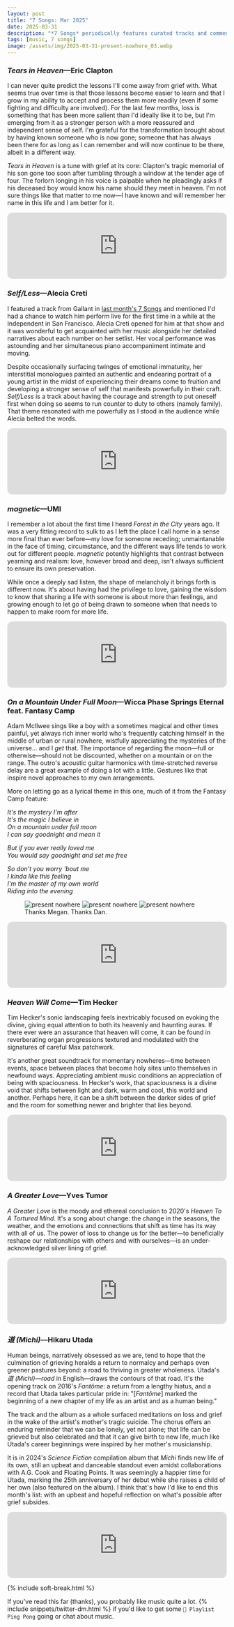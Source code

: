 ```yaml
---
layout: post
title: "7 Songs: Mar 2025"
date: 2025-03-31
description: "*7 Songs* periodically features curated tracks and commentary for a more personal music discovery experience."
tags: [music, 7 songs]
image: /assets/img/2025-03-31-present-nowhere_03.webp
---
```


### _Tears in Heaven_—Eric Clapton

I can never quite predict the lessons I'll come away from grief with. What seems true over time is that those lessons become easier to learn and that I grow in my ability to accept and process them more readily (even if some fighting and difficulty are involved). For the last few months, loss is something that has been more salient than I'd ideally like it to be, but I'm emerging from it as a stronger person with a more reassured and independent sense of self. I'm grateful for the transformation brought about by having known someone who is now gone; someone that has always been there for as long as I can remember and will now continue to be there, albeit in a different way.

*Tears in Heaven* is a tune with grief at its core: Clapton's tragic memorial of his son gone too soon after tumbling through a window at the tender age of four. The forlorn longing in his voice is palpable when he pleadingly asks if his deceased boy would know his name should they meet in heaven. I'm not sure things like that matter to me now—I have known and will remember her name in this life and I am better for it.

<iframe class="mt-50" style="border-radius:12px" src="https://open.spotify.com/embed/track/1kgdslQYmeTR4thk9whoRw?utm_source=generator" width="100%" height="152" frameBorder="0" allowfullscreen="" allow="autoplay; clipboard-write; encrypted-media; fullscreen; picture-in-picture" loading="lazy"></iframe>

<h3 class="mt-200"><em>Self/Less</em>—Alecia Creti</h3>

I featured a track from Gallant in [last month's 7 Songs](/blog/2025/02/19/7-songs-feb-2025) and mentioned I'd had a chance to watch him perform live for the first time in a while at the Independent in San Francisco. Alecia Creti opened for him at that show and it was wonderful to get acquainted with her music alongside her detailed narratives about each number on her setlist. Her vocal performance was astounding and her simultaneous piano accompaniment intimate and moving.

Despite occasionally surfacing twinges of emotional immaturity, her interstitial monologues painted an authentic and endearing portrait of a young artist in the midst of experiencing their dreams come to fruition and developing a stronger sense of self that manifests powerfully in their craft. *Self/Less* is a track about having the courage and strength to put oneself first when doing so seems to run counter to duty to others (namely family). That theme resonated with me powerfully as I stood in the audience while Alecia belted the words.

<iframe class="mt-50" style="border-radius:12px" src="https://open.spotify.com/embed/track/7358J7q6CvnvVPui2ogvlE?utm_source=generator" width="100%" height="152" frameBorder="0" allowfullscreen="" allow="autoplay; clipboard-write; encrypted-media; fullscreen; picture-in-picture" loading="lazy"></iframe>

<h3 class="mt-200"><em>magnetic</em>—UMI</h3>

I remember a lot about the first time I heard *Forest in the City* years ago. It was a very fitting record to sulk to as I left the place I call home in a sense more final than ever before—my love for someone receding; unmaintanable in the face of timing, circumstance, and the different ways life tends to work out for different people. *magnetic* potently highlights that contrast between yearning and realism: love, however broad and deep, isn't always sufficient to ensure its own preservation.

While once a deeply sad listen, the shape of melancholy it brings forth is different now. It's about having had the privilege to love, gaining the wisdom to know that sharing a life with someone is about more than feelings, and growing enough to let go of being drawn to someone when that needs to happen to make room for more life.

<iframe class="mt-50" style="border-radius:12px" src="https://open.spotify.com/embed/track/64tHsFnlwPJucfb6ohkkRt?utm_source=generator" width="100%" height="152" frameBorder="0" allowfullscreen="" allow="autoplay; clipboard-write; encrypted-media; fullscreen; picture-in-picture" loading="lazy"></iframe>

<h3 class="mt-200"><em>On a Mountain Under Full Moon</em>—Wicca Phase Springs Eternal feat. Fantasy Camp</h3>

Adam McIlwee sings like a boy with a sometimes magical and other times painful, yet always rich inner world who's frequently catching himself in the middle of urban or rural nowhere, wistfully appreciating the mysteries of the universe... and I *get* that. The importance of regarding the moon—full or otherwise—should not be discounted, whether on a mountain or on the range. The outro's acoustic guitar harmonics with time-stretched reverse delay are a great example of doing a lot with a little. Gestures like that inspire novel approaches to my own arrangements.

More on letting go as a lyrical theme in this one, much of it from the Fantasy Camp feature:

*It's the mystery I'm after*<br>
*It's the magic I believe in*<br>
*On a mountain under full moon*<br>
*I can say goodnight and mean it*

*But if you ever really loved me*<br>
*You would say goodnight and set me free*

*So don't you worry 'bout me*<br>
*I kinda like this feeling*<br>
*I'm the master of my own world*<br>
*Riding into the evening*

<figure>
    <div class="grid col2" style="grid-template-rows: auto auto">
        <img style="grid-row: 1 / 3" alt="present nowhere" src="/assets/img/2025-03-31-present-nowhere_01.webp" />
        <img alt="present nowhere" src="/assets/img/2025-03-31-present-nowhere_02.webp" />
        <img alt="present nowhere" src="/assets/img/2025-03-31-present-nowhere_03.webp" />
    </div>
    <figcaption>Thanks Megan. Thanks Dan.</figcaption>
</figure>

<iframe style="border-radius:12px" src="https://open.spotify.com/embed/track/7ENs0e9ZM3azBKM58lDM47?utm_source=generator" width="100%" height="152" frameBorder="0" allowfullscreen="" allow="autoplay; clipboard-write; encrypted-media; fullscreen; picture-in-picture" loading="lazy"></iframe>

<h3 class="mt-200"><em>Heaven Will Come</em>—Tim Hecker</h3>

Tim Hecker's sonic landscaping feels inextricably focused on evoking the divine, giving equal attention to both its heavenly and haunting auras. If there ever were an assurance that heaven will come, it can be found in reverberating organ progressions textured and modulated with the signatures of careful Max patchwork.

It's another great soundtrack for momentary nowheres—time between events, space between places that become holy sites unto themselves in newfound ways. Appreciating ambient music conditions an appreciation of being with spaciousness. In Hecker's work, that spaciousness is a divine void that shifts between light and dark, warm and cool, this world and another. Perhaps here, it can be a shift between the darker sides of grief and the room for something newer and brighter that lies beyond.

<iframe class="mt-50" style="border-radius:12px" src="https://open.spotify.com/embed/track/4XL9nn0qDcLA25X88wxmrw?utm_source=generator" width="100%" height="152" frameBorder="0" allowfullscreen="" allow="autoplay; clipboard-write; encrypted-media; fullscreen; picture-in-picture" loading="lazy"></iframe>

<h3 class="mt-200"><em>A Greater Love</em>—Yves Tumor</h3>

*A Greater Love* is the moody and ethereal conclusion to 2020's *Heaven To A Tortured Mind*. It's a song about change: the change in the seasons, the weather, and the emotions and connections that shift as time has its way with all of us. The power of loss to change us for the better—to beneficially reshape our relationships with others and with ourselves—is an under-acknowledged silver lining of grief.

<iframe class="mt-50" style="border-radius:12px" src="https://open.spotify.com/embed/track/3u3kKwR4TgxtPxJFvVWn7F?utm_source=generator" width="100%" height="152" frameBorder="0" allowfullscreen="" allow="autoplay; clipboard-write; encrypted-media; fullscreen; picture-in-picture" loading="lazy"></iframe>

<h3 class="mt-200"><em>道 (Michi)</em>—Hikaru Utada</h3>

Human beings, narratively obsessed as we are, tend to hope that the culmination of grieving heralds a return to normalcy and perhaps even greener pastures beyond: a road to thriving in greater wholeness. Utada's *道 (Michi)*—*road* in English—draws the contours of that road. It's the opening track on 2016's *Fantôme*: a return from a lengthy hiatus, and a record that Utada takes particular pride in: "[*Fantôme*] marked the beginning of a new chapter of my life as an artist and as a human being."

The track and the album as a whole surfaced meditations on loss and grief in the wake of the artist's mother's tragic suicide. The chorus offers an enduring reminder that we can be lonely, yet not alone; that life can be grieved but also celebrated and that it can give birth to new life, much like Utada's career beginnings were inspired by her mother's musicianship.

It is in 2024's *Science Fiction* compilation album that *Michi* finds new life of its own, still an upbeat and danceable standout even amidst collaborations with A.G. Cook and Floating Points. It was seemingly a happier time for Utada, marking the 25th anniversary of her debut while she raises a child of her own (also featured on the album). I think that's how I'd like to end this month's list: with an upbeat and hopeful reflection on what's possible after grief subsides.

<iframe class="mt-50" style="border-radius:12px" src="https://open.spotify.com/embed/track/4H8iChdvjdsxrxSAVi9Wy1?utm_source=generator" width="100%" height="152" frameBorder="0" allowfullscreen="" allow="autoplay; clipboard-write; encrypted-media; fullscreen; picture-in-picture" loading="lazy"></iframe>

{% include soft-break.html %}

If you've read this far (thanks), you probably like music quite a lot. {% include snippets/twitter-dm.html %} if you'd like to get some <code>🏓 Playlist Ping Pong</code> going or chat about music.
